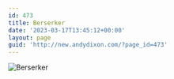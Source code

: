 ```yaml
---
id: 473
title: Berserker
date: '2023-03-17T13:45:12+00:00'
layout: page
guid: 'http://new.andydixon.com/?page_id=473'
---
```


![Berserker](https://i0.wp.com/assets.g8x2.ldn.idrivee2-23.com/posters/Berserker%2001.jpg?w=1200&ssl=1 "Berserker")